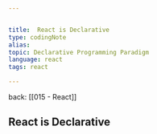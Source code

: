 ```yaml
---


title:  React is Declarative
type: codingNote
alias:
topic: Declarative Programming Paradigm 
language: react
tags: react

---
```


back: [[015 - React]]



## React is Declarative
